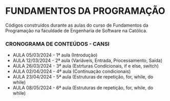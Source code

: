 # FUNDAMENTOS DA PROGRAMAÇÃO
Códigos construídos durante as aulas do curso de Fundamentos da Programação na faculdade de Engenharia de Software na Católica.

### CRONOGRAMA DE CONTEÚDOS - CANSI
<div>
  <ul>
    <li>AULA 05/03/2024 - 1ª aula (Introdução)</li>
    <li>AULA 12/03/2024 - 2ª aula (Variáveis, Entrada, Processamento, Saída)</li>
    <li>AULA 26/03/2024 - 3ª aula (Estrturas Condicionais, if e else, switch)</li>
    <li>AULA 02/04/2024 - 4ª aula (Continuação condicionais)</li>
    <li>AULA 23/04/2024 - 5ª aula (Estruturas de repetição, for, while, do while)</li>
    <li>AULA 08/05/2024 - 6ª aula (Estruturas de repetição, for, while, do while)</li>
  </ul>
</div>
